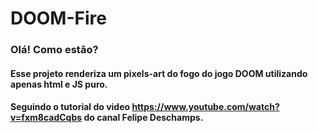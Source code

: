 # DOOM-Fire

 ### Olá! Como estão?
 #### Esse projeto renderiza um pixels-art do fogo do jogo DOOM utilizando apenas html e JS puro.
 #### Seguindo o tutorial do video https://www.youtube.com/watch?v=fxm8cadCqbs do canal Felipe Deschamps.
 
